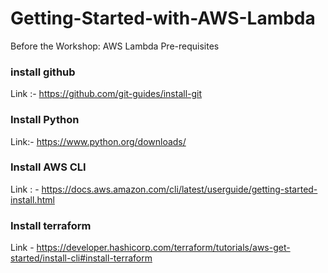 # Getting-Started-with-AWS-Lambda

Before the Workshop: AWS Lambda Pre-requisites 


### install github 

Link :- https://github.com/git-guides/install-git 

### Install Python 

Link:- https://www.python.org/downloads/


### Install AWS CLI 

Link : - https://docs.aws.amazon.com/cli/latest/userguide/getting-started-install.html


### Install terraform 

Link - https://developer.hashicorp.com/terraform/tutorials/aws-get-started/install-cli#install-terraform 
